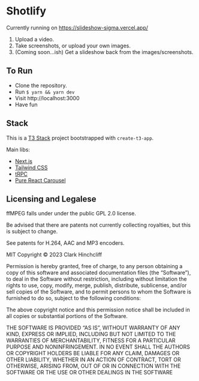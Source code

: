 # Shotlify
Currently running on https://slideshow-sigma.vercel.app/

1. Upload a video.
2. Take screenshots, or upload your own images. 
3. (Coming soon...ish) Get a slideshow back from the images/screenshots.

## To Run

- Clone the repository.
- Run `$ yarn && yarn dev`
- Visit http://localhost:3000
- Have fun

## Stack

This is a [T3 Stack](https://create.t3.gg/) project bootstrapped with `create-t3-app`.

Main libs:
- [Next.js](https://nextjs.org)
- [Tailwind CSS](https://tailwindcss.com)
- [tRPC](https://trpc.io)
- [Pure React Carousel](https://github.com/express-labs/pure-react-carousel)

## Licensing and Legalese
ffMPEG falls under under the public GPL 2.0 license. 

Be advised that there are patents not currently collecting royalties, but this is subject to change. 

See patents for  H.264, AAC and MP3 encoders.

MIT Copyright © 2023 Clark Hinchcliff

Permission is hereby granted, free of charge, to any person obtaining a copy of this software and associated documentation files (the “Software”), to deal in the Software without restriction, including without limitation the rights to use, copy, modify, merge, publish, distribute, sublicense, and/or sell copies of the Software, and to permit persons to whom the Software is furnished to do so, subject to the following conditions:

The above copyright notice and this permission notice shall be included in all copies or substantial portions of the Software.
 
THE SOFTWARE IS PROVIDED “AS IS”, WITHOUT WARRANTY OF ANY KIND, EXPRESS OR IMPLIED, INCLUDING BUT NOT LIMITED TO THE WARRANTIES OF MERCHANTABILITY, FITNESS FOR A PARTICULAR PURPOSE AND NONINFRINGEMENT. IN NO EVENT SHALL THE AUTHORS OR COPYRIGHT HOLDERS BE LIABLE FOR ANY CLAIM, DAMAGES OR OTHER LIABILITY, WHETHER IN AN ACTION OF CONTRACT, TORT OR OTHERWISE, ARISING FROM, OUT OF OR IN CONNECTION WITH THE SOFTWARE OR THE USE OR OTHER DEALINGS IN THE SOFTWARE
